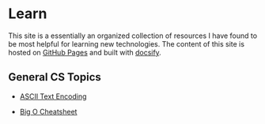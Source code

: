 # Learn

This site is a essentially an organized collection of resources I have found to be most helpful for learning new technologies. The content of this site is hosted on [GitHub Pages](https://pages.github.com/) and built with [docsify](docsify.js.org).

## General CS Topics

- [ASCII Text Encoding](https://ascii.cl/index.htm?content=mobile)

- [Big O Cheatsheet](https://www.bigocheatsheet.com/)
